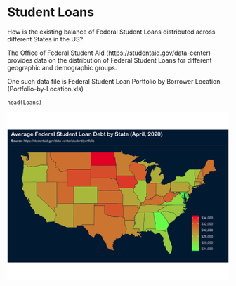 # Student Loans

How is the existing balance of Federal Student Loans distributed across different States in the US?

The Office of Federal Student Aid (https://studentaid.gov/data-center) provides data on the distribution of Federal Student Loans for different geographic and demographic groups.

One such data file is Federal Student Loan Portfolio by Borrower Location (Portfolio-by-Location.xls)

```{r}
head(Loans)
```

<img src="Debt per Student.png"/>
